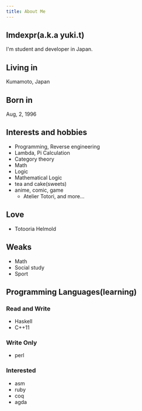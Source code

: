 ```yaml
---
title: About Me
---
```

## lmdexpr(a.k.a yuki.t)
I'm student and developer in Japan.

## Living in
Kumamoto, Japan

## Born in
Aug, 2, 1996

## Interests and hobbies
* Programming, Reverse engineering
* Lambda, Pi Calculation
* Category theory
* Math
* Logic
* Mathematical Logic
* tea and cake(sweets)
* anime, comic, game
    * Atelier Totori, and more...
  
## Love
* Totooria Helmold
  
## Weaks
* Math
* Social study
* Sport

## Programming Languages(learning)
### Read and Write
* Haskell
* C++11  

### Write Only
* perl  

### Interested
* asm
* ruby
* coq
* agda
